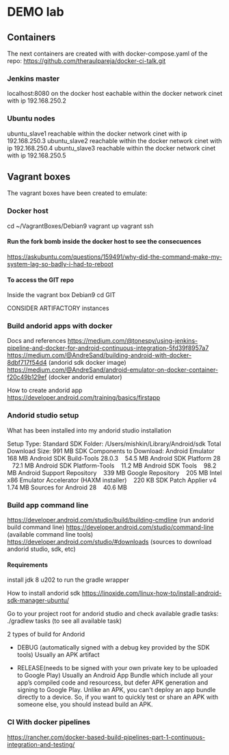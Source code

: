 # DEMO lab

## Containers 
The next containers are created with with docker-compose.yaml of the repo:
https://github.com/theraulpareja/docker-ci-talk.git

### Jenkins master
localhost:8080 on the docker host eachable within the docker network cinet with ip 192.168.250.2

### Ubuntu nodes 
ubuntu_slave1 reachable within the docker network cinet with ip 192.168.250.3
ubuntu_slave2 reachable within the docker network cinet with ip 192.168.250.4
ubuntu_slave3 reachable within the docker network cinet with ip 192.168.250.5

## Vagrant boxes
The vagrant boxes have been created to emulate:

### Docker host
cd ~/VagrantBoxes/Debian9
vagrant up
vagrant ssh 

#### Run the fork bomb inside the docker host to see the consecuences
https://askubuntu.com/questions/159491/why-did-the-command-make-my-system-lag-so-badly-i-had-to-reboot

#### To access the GIT repo
Inside the vagrant box Debian9
cd GIT

CONSIDER ARTIFACTORY instances

### Build andorid apps with docker
Docs and references
https://medium.com/@tonespy/using-jenkins-pipeline-and-docker-for-android-continuous-integration-5fd39f8957a7
https://medium.com/@AndreSand/building-android-with-docker-8dbf717f54d4 (andorid sdk docker image)
https://medium.com/@AndreSand/android-emulator-on-docker-container-f20c49b129ef (docker andorid emulator)

How to create andorid app
https://developer.android.com/training/basics/firstapp

### Andorid studio setup
What has been installed into my andorid studio installation 

Setup Type: Standard
SDK Folder: /Users/mishkin/Library/Android/sdk
Total Download Size: 991 MB
SDK Components to Download: 
Android Emulator
  
168 MB
Android SDK Build-Tools 28.0.3
  
54.5 MB
Android SDK Platform 28
  
72.1 MB
Android SDK Platform-Tools
  
11.2 MB
Android SDK Tools
  
98.2 MB
Android Support Repository
  
339 MB
Google Repository
  
205 MB
Intel x86 Emulator Accelerator (HAXM installer)
  
220 KB
SDK Patch Applier v4
  
1.74 MB
Sources for Android 28
  
40.6 MB

### Build app command line 
https://developer.android.com/studio/build/building-cmdline (run andorid build command line)
https://developer.android.com/studio/command-line (available command line tools)
https://developer.android.com/studio/#downloads (sources to download andorid studio, sdk, etc)

#### Requirements
install jdk 8 u202 to run the gradle wrapper

How to install andorid sdk https://linoxide.com/linux-how-to/install-android-sdk-manager-ubuntu/

Go to your project root for andorid studio and check available gradle tasks:
./gradlew tasks (to see all available task)

2 types of build for Andorid
* DEBUG (automatically signed with a debug key provided by the SDK tools)
Usually an APK artifact

* RELEASE(needs to be signed with your own private key to be uploaded to Google Play)
Usually an Android App Bundle which  include all your app’s compiled code and resourcess, but defer APK generation and signing to Google Play. Unlike an APK, you can't deploy an app bundle directly to a device. So, if you want to quickly test or share an APK with someone else, you should instead build an APK.


### CI With docker pipelines
https://rancher.com/docker-based-build-pipelines-part-1-continuous-integration-and-testing/
